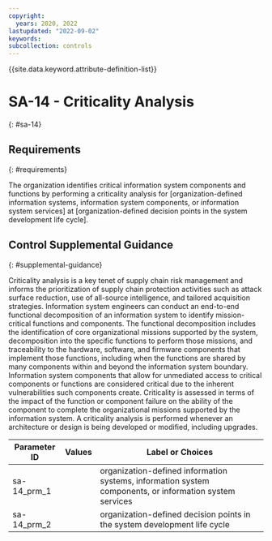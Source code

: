 ```yaml
---
copyright:
  years: 2020, 2022
lastupdated: "2022-09-02"
keywords: 
subcollection: controls
---
```



{{site.data.keyword.attribute-definition-list}}


# SA-14 - Criticality Analysis
{: #sa-14}

## Requirements
{: #requirements}

The organization identifies critical information system components and functions by performing a criticality analysis for [organization-defined information systems, information system components, or information system services] at [organization-defined decision points in the system development life cycle].

## Control Supplemental Guidance
{: #supplemental-guidance}

Criticality analysis is a key tenet of supply chain risk management and informs the prioritization of supply chain protection activities such as attack surface reduction, use of all-source intelligence, and tailored acquisition strategies. Information system engineers can conduct an end-to-end functional decomposition of an information system to identify mission-critical functions and components. The functional decomposition includes the identification of core organizational missions supported by the system, decomposition into the specific functions to perform those missions, and traceability to the hardware, software, and firmware components that implement those functions, including when the functions are shared by many components within and beyond the information system boundary. Information system components that allow for unmediated access to critical components or functions are considered critical due to the inherent vulnerabilities such components create. Criticality is assessed in terms of the impact of the function or component failure on the ability of the component to complete the organizational missions supported by the information system. A criticality analysis is performed whenever an architecture or design is being developed or modified, including upgrades.

| Parameter ID | Values | Label or Choices |
|---|---|---|
| sa-14_prm_1 |  | organization-defined information systems, information system components, or information system services |
| sa-14_prm_2 |  | organization-defined decision points in the system development life cycle |

